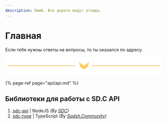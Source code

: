 ```yaml
---
description: Лимб. Все дороги ведут отсюда.
---
```


# Главная

Если тебе нужны ответы на вопросы, то ты оказался по адресу.

![](.gitbook/assets/mailservice.png)

{% page-ref page="api/api.md" %}

## Библиотеки для работы с SD.C API

1. [sdc-api](https://github.com/MegaVasiliy007/sdc-api) \| NodeJS _\(By_ [_SDC_](https://sdc.su/)_\)_
2. [sdc-type](https://github.com/sqdshcom/sdc-type) \| TypeScript _\(By_ [_Sqdsh.Community_](https://github.com/sqdshcom/)_\)_

